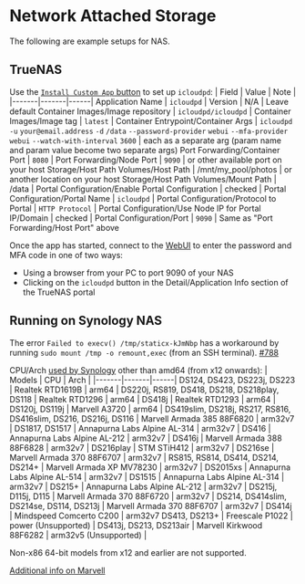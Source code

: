 # Network Attached Storage

The following are example setups for NAS.

## TrueNAS

Use the [`Install Custom App` button](https://www.truenas.com/docs/scale/23.10/scaletutorials/apps/usingcustomapp/) to set up `icloudpd`:
| Field | Value | Note |
|-------|-------|------|
Application Name | `icloudpd` |
Version | N/A | Leave default
Container Images/Image repository | `icloudpd/icloudpd` |
Container Images/Image tag | `latest` |
Container Entrypoint/Container Args | `icloudpd` `-u` `your@email.address` `-d` `/data` `--password-provider` `webui` `--mfa-provider` `webui` `--watch-with-interval` `3600` | each as a separate arg (param name and param value become two separate args)
Port Forwarding/Container Port | `8080` |
Port Forwarding/Node Port | `9090` | or other available port on your host
Storage/Host Path Volumes/Host Path | /mnt/my_pool/photos | or another location on your host
Storage/Host Path Volumes/Mount Path | /data | 
Portal Configuration/Enable Portal Configuration | checked | 
Portal Configuration/Portal Name | `icloudpd` | 
Portal Configuration/Protocol to Portal | `HTTP Protocol` | 
Portal Configuration/Use Node IP for Portal IP/Domain | checked | 
Portal Configuration/Port | `9090` | Same as "Port Forwarding/Host Port" above

Once the app has started, connect to the [WebUI](webui) to enter the password and MFA code in one of two ways:
- Using a browser from your PC to port 9090 of your NAS
- Clicking on the `icloudpd` button in the Detail/Application Info section of the TrueNAS portal

## Running on Synology NAS

The error `Failed to execv() /tmp/staticx-kJmNbp` has a workaround by running `sudo mount /tmp -o remount,exec` (from an SSH terminal). [#788](https://github.com/icloud-photos-downloader/icloud_photos_downloader/issues/788)

CPU/Arch [used by Synology](https://kb.synology.com/en-me/DSM/tutorial/What_kind_of_CPU_does_my_NAS_have) other than amd64 (from x12 onwards):
| Models | CPU | Arch | 
|-------|-------|------|
DS124, DS423, DS223j, DS223 | Realtek RTD1619B | arm64 | 
DS220j, RS819, DS418, DS218, DS218play, DS118 | Realtek RTD1296 | arm64 | 
DS418j | Realtek RTD1293 | arm64 | 
DS120j, DS119j | Marvell A3720 | arm64 | 
DS419slim, DS218j, RS217, RS816, DS416slim, DS216, DS216j, DS116 | Marvell Armada 385 88F6820 | arm32v7 | 
DS1817, DS1517 | Annapurna Labs Alpine AL-314 | arm32v7 | 
DS416 | Annapurna Labs Alpine AL-212 | arm32v7 | 
DS416j | Marvell Armada 388 88F6828 | arm32v7 | 
DS216play | STM STiH412 | arm32v7 | 
DS216se | Marvell Armada 370 88F6707 | arm32v7 | 
RS815, RS814, DS414, DS214, DS214+ | Marvell Armada XP MV78230 | arm32v7 | 
DS2015xs | Annapurna Labs Alpine AL-514 | arm32v7 | 
DS1515 | Annapurna Labs Alpine AL-314 | arm32v7 | 
DS215+ | Annapurna Labs Alpine AL-212 | arm32v7 | 
DS215j, D115j, D115 | Marvell Armada 370 88F6720 | arm32v7 | 
DS214, DS414slim, DS214se, DS114, DS213j | Marvell Armada 370 88F6707 | arm32v7 | 
DS414j | Mindspeed Comcerto C200 | arm32v7
DS413, DS213+ | Freescale P1022 | power (Unsupported) | 
DS413j, DS213, DS213air | Marvell Kirkwood 88F6282 | arm32v5 (Unsupported) | 

Non-x86 64-bit models from x12 and earlier are not supported.

[Additional info on Marvell](https://www.kernel.org/doc/html/v6.1/arm/marvell.html)
